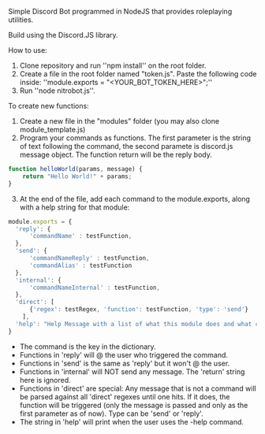 Simple Discord Bot programmed in NodeJS that provides roleplaying utilities.

Build using the Discord.JS library.

How to use:
1.  Clone repository and run ''npm install'' on the root folder.
2.  Create a file in the root folder named "token.js". Paste the following code inside: ''module.exports = "<YOUR_BOT_TOKEN_HERE>";''
3.  Run ''node nitrobot.js''.

To create new functions:
1. Create a new file in the "modules" folder (you may also clone module_template.js)
2. Program your commands as functions. The first parameter is the string of text following the command, the second paramete is discord.js message object. The function return will be the reply body.
```js
function helloWorld(params, message) {
    return "Hello World!" + params;
}
```
3. At the end of the file, add each command to the module.exports, along with a help string for that module:
```js
module.exports = {
  'reply': {
      'commandName' : testFunction,
  },
  'send': {
      'commandNameReply' : testFunction,
      'commandAlias' : testFunction
  },
  'internal': {
      'commandNameInternal' : testFunction,
  },
  'direct': [
      {'regex': testRegex, 'function': testFunction, 'type': 'send'}
    ],
  'help': "Help Message with a list of what this module does and what commands it has."
}
```

*  The command is the key in the dictionary.
*  Functions in 'reply' will @ the user who triggered the command.
*  Functions in 'send' is the same as 'reply' but it won't @ the user.
*  Functions in 'internal' will NOT send any message. The 'return' string here is ignored.
*  Functions in 'direct' are special: Any message that is not a command will be parsed against all 'direct' regexes until one hits. If it does, the function will be triggered (only the message is passed and only as the first parameter as of now). Type can be 'send' or 'reply'.
*  The string in 'help' will print when the user uses the -help command.